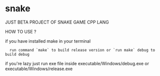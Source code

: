 # snake
JUST BETA PROJECT OF SNAKE GAME CPP LANG


HOW TO USE ?

if you have installed make in your terminal

      run command `make` to build release version or `run make` debug to build debug
      
if you're lazy just run exe file inside executable/Windows/debug.exe or executable/Windows/release.exe 

